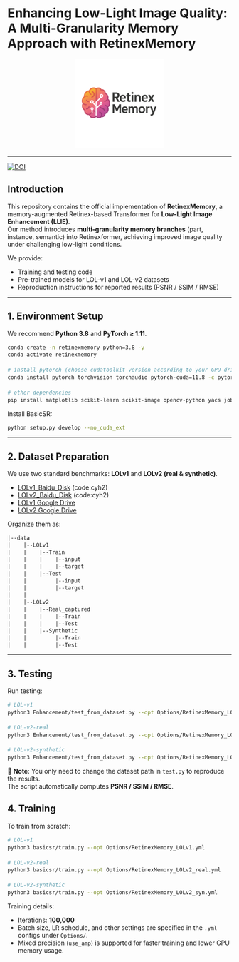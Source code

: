 # Enhancing Low-Light Image Quality: A Multi-Granularity Memory Approach with RetinexMemory

<div align="center">
<p align="center"> <img src="figure/logo.png" width="200px"> </p>
</div>

---
[![DOI](https://zenodo.org/badge/1050923006.svg)](https://doi.org/10.5281/zenodo.17061404)
## Introduction
This repository contains the official implementation of **RetinexMemory**, a memory-augmented Retinex-based Transformer for **Low-Light Image Enhancement (LLIE)**.  
Our method introduces **multi-granularity memory branches** (part, instance, semantic) into Retinexformer, achieving improved image quality under challenging low-light conditions.  

We provide:  
- Training and testing code  
- Pre-trained models for LOL-v1 and LOL-v2 datasets  
- Reproduction instructions for reported results (PSNR / SSIM / RMSE)  

---

## 1. Environment Setup

We recommend **Python 3.8** and **PyTorch ≥ 1.11**.  

```bash
conda create -n retinexmemory python=3.8 -y
conda activate retinexmemory

# install pytorch (choose cudatoolkit version according to your GPU driver)
conda install pytorch torchvision torchaudio pytorch-cuda=11.8 -c pytorch -c nvidia

# other dependencies
pip install matplotlib scikit-learn scikit-image opencv-python yacs joblib natsort h5py tqdm tensorboard einops addict future lmdb numpy pyyaml requests scipy yapf lpips thop timm
```

Install BasicSR:  

```bash
python setup.py develop --no_cuda_ext
```

---

## 2. Dataset Preparation

We use two standard benchmarks: **LOLv1** and **LOLv2 (real & synthetic)**.  
- [LOLv1_Baidu_Disk](https://pan.baidu.com/share/init?surl=ZAC9TWR-YeuLIkWs3L7z4g&pwd=cyh2) (code:cyh2)
- [LOLv2_Baidu_Disk](https://pan.baidu.com/share/init?surl=X4HykuVL_1WyB3LWJJhBQg&pwd=cyh2) (code:cyh2)
- [LOLv1 Google Drive](https://drive.google.com/file/d/1L-kqSQyrmMueBh_ziWoPFhfsAh50h20H/view?usp=sharing)  
- [LOLv2 Google Drive](https://drive.google.com/file/d/1Ou9EljYZW8o5dbDCf9R34FS8Pd8kEp2U/view?usp=sharing)  


Organize them as:  

```
|--data   
|    |--LOLv1
|    |    |--Train
|    |    |    |--input
|    |    |    |--target
|    |    |--Test
|    |         |--input
|    |         |--target
|    |
|    |--LOLv2
|    |    |--Real_captured
|    |    |    |--Train
|    |    |    |--Test
|    |    |--Synthetic
|    |         |--Train
|    |         |--Test
```

---

## 3. Testing

Run testing:  

```bash
# LOL-v1
python3 Enhancement/test_from_dataset.py --opt Options/RetinexMemory_LOLv1.yml --weights experiments/RetinexFormer_LOL_v1/best.pth --dataset LOL_v1

# LOL-v2-real
python3 Enhancement/test_from_dataset.py --opt Options/RetinexMemory_LOLv2_real.yml --weights experiments/RetinexFormer_LOL_v2_real/best.pth --dataset LOL_v2_real

# LOL-v2-synthetic
python3 Enhancement/test_from_dataset.py --opt Options/RetinexMemory_LOLv2_syn.yml --weights experiments/RetinexFormer_LOL_v2_synthetic/best.pth --dataset LOL_v2_syn
```


📌 **Note**: You only need to change the dataset path in `test.py` to reproduce the results.  
The script automatically computes **PSNR / SSIM / RMSE**.  



## 4. Training

To train from scratch:  

```bash
# LOL-v1
python3 basicsr/train.py --opt Options/RetinexMemory_LOLv1.yml

# LOL-v2-real
python3 basicsr/train.py --opt Options/RetinexMemory_LOLv2_real.yml

# LOL-v2-synthetic
python3 basicsr/train.py --opt Options/RetinexMemory_LOLv2_syn.yml
```

Training details:  
- Iterations: **100,000**  
- Batch size, LR schedule, and other settings are specified in the `.yml` configs under `Options/`.  
- Mixed precision (`use_amp`) is supported for faster training and lower GPU memory usage.  


